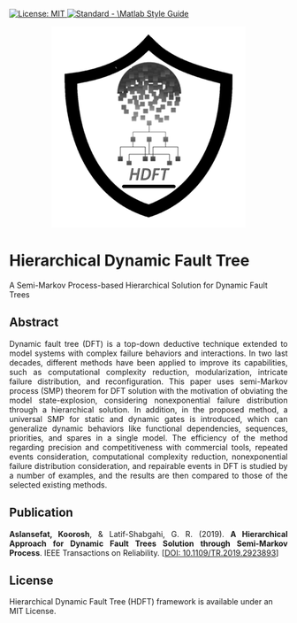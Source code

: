 <p align="left"> </p>

 <a href="https://opensource.org/licenses/MIT"><img src="https://img.shields.io/badge/License-MIT-yellow.svg" alt="License: MIT">
  <a href="https://standardjs.com"><img src="https://img.shields.io/badge/code_style-standard-brightgreen.svg" alt="Standard - \Matlab Style Guide"></a>

<p align="center">
 <img src="https://github.com/koo-ec/Hierarchical-Dynamic-Fault-Tree/blob/master/Pictures/HDFT_Logo.png" alt="HDFT_Logo"> </p>
 
# Hierarchical Dynamic Fault Tree
A Semi-Markov Process-based Hierarchical Solution for Dynamic Fault Trees

## Abstract
<p align="justify">Dynamic fault tree (DFT) is a top-down deductive technique extended to model systems with complex failure behaviors and interactions. In two last decades, different methods have been applied to improve its capabilities, such as computational complexity reduction, modularization, intricate failure distribution, and reconfiguration. This paper uses semi-Markov process (SMP) theorem for DFT solution with the motivation of obviating the model state-explosion, considering nonexponential failure distribution through a hierarchical solution. In addition, in the proposed method, a universal SMP for static and dynamic gates is introduced, which can generalize dynamic behaviors like functional dependencies, sequences, priorities, and spares in a single model. The efficiency of the method regarding precision and competitiveness with commercial tools, repeated events consideration, computational complexity reduction, nonexponential failure distribution consideration, and repairable events in DFT is studied by a number of examples, and the results are then compared to those of the selected existing methods.</p>

## Publication
<p align="justify"> <b>Aslansefat, Koorosh</b>, & Latif-Shabgahi, G. R. (2019). <b>A Hierarchical Approach for Dynamic Fault Trees Solution through Semi-Markov Process</b>. IEEE Transactions on Reliability. [<a href="https://doi.org/10.1109/TR.2019.2923893">DOI: 10.1109/TR.2019.2923893</a>]
 
## License
Hierarchical Dynamic Fault Tree (HDFT) framework is available under an MIT License. 
